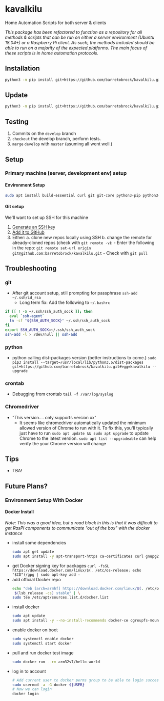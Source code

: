 # kavalkilu
Home Automation Scripts for both server & clients

_This package has been refactored to function as a repository for all methods & scripts that can be run on either a server environment (Ubuntu 18.04+) or a Raspberry Pi client. As such, the methods included should be able to run on a majority of the expected platforms. The main focus of these scripts is in home automation protocols._

## Installation
```bash
python3 -m pip install git+https://github.com/barretobrock/kavalkilu.git  
```

## Update
```bash
python3 -m pip install git+https://github.com/barretobrock/kavalkilu.git --upgrade
```

## Testing
 1. Commits on the `develop` branch
 2. `checkout` the develop branch, perform tests.
 3. `merge` `develop` with `master` (asuming all went well.)

## Setup
### Primary machine (server, development env) setup
#### Environment Setup
```bash
sudo apt install build-essential curl git git-core python3-pip python3-dev python3-pandas python3-mysqldb chromium-chromedriver
```
#### Git setup
We'll want to set up SSH for this machine
1. [Generate an SSH key](https://help.github.com/en/github/authenticating-to-github/generating-a-new-ssh-key-and-adding-it-to-the-ssh-agent)
2. [Add it to GitHub](https://help.github.com/en/github/authenticating-to-github/adding-a-new-ssh-key-to-your-github-account)
3. Either:
    a. clone new repos locally using SSH
    b. change the remote for already-cloned repos (check with `git remote -v`):
        - Enter the following in the repo:
            `git remote set-url origin git@github.com:barretobrock/kavalkilu.git`
        - Check with `git pull`

## Troubleshooting
### git
 - After git account setup, still prompting for passphrase
    `ssh-add ~/.ssh/id_rsa`
    - Long term fix: Add the following to `~/.bashrc`
```bash
if [[ ! -S ~/.ssh/ssh_auth_sock ]]; then
  eval `ssh-agent`
  ln -sf "${SSH_AUTH_SOCK}" ~/.ssh/ssh_auth_sock
fi
export SSH_AUTH_SOCK=~/.ssh/ssh_auth_sock
ssh-add -l > /dev/null || ssh-add
```
### python
 - python calling dist-packages version
 (better instructions to come.)
 `sudo pip3 install --target=/usr/local/lib/python3.6/dist-packages git+https://github.com/barretobrock/kavalkilu.git#egg=kavalkilu --upgrade`
### crontab
 - Debugging from crontab
    `tail -f /var/log/syslog`

### Chromedriver
 - "This version.... only supports version xx"
    - It seems like chromedriver automatically updated the minimum allowed version of Chrome to run with it. To fix this, you'll typically just have to run `sudo apt update && sudo apt upgrade` to update Chrome to the latest version. `sudo apt list --upgradeable` can help verify the your Chrome version will change

## Tips
 - TBA!

## Future Plans?
### Environment Setup With Docker
#### Docker Install
_Note: This was a good idea, but a road block in this is that it was difficult to get RasPi components to communicate "out of the box" with the docker instance_
 - install some dependencies
    ```bash
    sudo apt get update
    sudo apt install -y apt-transport-https ca-certificates curl gnupg2 software-properties-common
    ```
 - get Docker signing key for packages
    `curl -fsSL https://download.docker.com/linux/$(. /etc/os-release; echo "$ID")/gpg | sudo apt-key add -`
 - add official Docker repo
    ```bash
    echo "deb [arch=armhf] https://download.docker.com/linux/$(. /etc/os-release; echo "$ID") \
     $(lsb_release -cs) stable" | \
    sudo tee /etc/apt/sources.list.d/docker.list
    ```
 - install docker
    ```bash
    sudo apt update
    sudo apt install -y --no-install-recommends docker-ce cgroupfs-mount
    ```
 - enable docker on boot
    ```bash
    sudo systemctl enable docker
    sudo systemctl start docker
    ```
 - pull and run docker test image
    ```bash
    sudo docker run --rm arm32v7/hello-world
    ```
 - log in to account
    ```bash
    # Add current user to docker perms group to be able to login successfully
    sudo usermod -a -G docker ${USER}
    # Now we can login
    docker login
    ```



